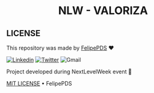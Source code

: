# <h1 align="center">NLW - VALORIZA</h1>

## LICENSE

This repository was made by [FelipePDS](https://felipepds.github.io/) :heart:

[![Linkedin](https://img.shields.io/static/v1?label=+&message=Felipe+P.+Da+Silva&color=0A66C2&style=flat&logo=linkedin&logoColor=white)](https://www.linkedin.com/in/felipe-p-da-silva-a55b891ba/?lipi=urn%3Ali%3Apage%3Ad_flagship3_feed%3BiErPy3g7Q1KGOaD%2BsGw%2Fpg%3D%3D)
[![Twitter](https://img.shields.io/static/v1?label=+&message=@FelipePintoDaS1&color=1DA1F2&style=flat&logo=twitter&logoColor=white)](https://twitter.com/FelipePintoDaS1)
![Gmail](https://img.shields.io/static/v1?label=+&message=felipepdasilva66@gmail.com&color=EA4335&style=flat&logo=gmail&logoColor=white)

Project developed during NextLevelWeek event :rocket:

[MIT LICENSE](https://github.com/FelipePDS/nlw-valoriza/blob/main/LICENSE) &bull; FelipePDS